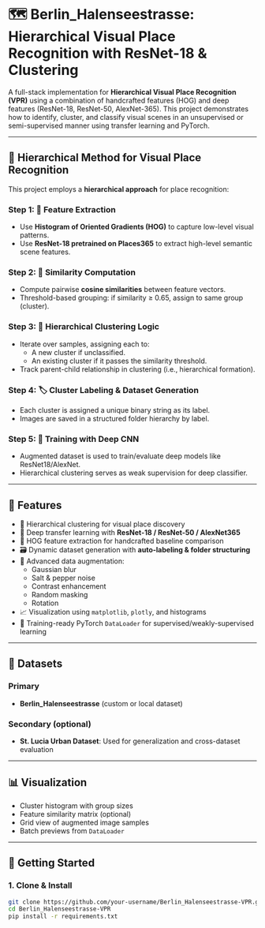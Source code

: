 # 🗺️ Berlin_Halenseestrasse: Hierarchical Visual Place Recognition with ResNet-18 & Clustering

A full-stack implementation for **Hierarchical Visual Place Recognition (VPR)** using a combination of handcrafted features (HOG) and deep features (ResNet-18, ResNet-50, AlexNet-365). This project demonstrates how to identify, cluster, and classify visual scenes in an unsupervised or semi-supervised manner using transfer learning and PyTorch.

---

## 🧠 Hierarchical Method for Visual Place Recognition

This project employs a **hierarchical approach** for place recognition:

### Step 1: 🧮 Feature Extraction
- Use **Histogram of Oriented Gradients (HOG)** to capture low-level visual patterns.
- Use **ResNet-18 pretrained on Places365** to extract high-level semantic scene features.

### Step 2: 🔗 Similarity Computation
- Compute pairwise **cosine similarities** between feature vectors.
- Threshold-based grouping: if similarity ≥ 0.65, assign to same group (cluster).

### Step 3: 🧱 Hierarchical Clustering Logic
- Iterate over samples, assigning each to:
  - A new cluster if unclassified.
  - An existing cluster if it passes the similarity threshold.
- Track parent-child relationship in clustering (i.e., hierarchical formation).

### Step 4: 🏷️ Cluster Labeling & Dataset Generation
- Each cluster is assigned a unique binary string as its label.
- Images are saved in a structured folder hierarchy by label.

### Step 5: 🔁 Training with Deep CNN
- Augmented dataset is used to train/evaluate deep models like ResNet18/AlexNet.
- Hierarchical clustering serves as weak supervision for deep classifier.

---

## 📂 Features

- 📍 Hierarchical clustering for visual place discovery
- 🤖 Deep transfer learning with **ResNet-18 / ResNet-50 / AlexNet365**
- 🧮 HOG feature extraction for handcrafted baseline comparison
- 🗃️ Dynamic dataset generation with **auto-labeling & folder structuring**
- 🧪 Advanced data augmentation:
  - Gaussian blur
  - Salt & pepper noise
  - Contrast enhancement
  - Random masking
  - Rotation
- 📈 Visualization using `matplotlib`, `plotly`, and histograms
- 🔄 Training-ready PyTorch `DataLoader` for supervised/weakly-supervised learning

---

## 🧪 Datasets

### Primary
- **Berlin_Halenseestrasse** (custom or local dataset)

### Secondary (optional)
- **St. Lucia Urban Dataset**: Used for generalization and cross-dataset evaluation

---

## 📊 Visualization

- Cluster histogram with group sizes
- Feature similarity matrix (optional)
- Grid view of augmented image samples
- Batch previews from `DataLoader`

---

## 🚀 Getting Started

### 1. Clone & Install
```bash
git clone https://github.com/your-username/Berlin_Halenseestrasse-VPR.git
cd Berlin_Halenseestrasse-VPR
pip install -r requirements.txt
